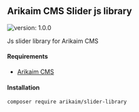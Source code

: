## Arikaim CMS Slider js library
![version: 1.0.0](https://img.shields.io/github/release/arikaim/slider-library.svg)


Js slider library for Arikaim CMS 


#### Requirements 
  * [Arikaim CMS](https://github.com/arikaim/arikaim)
  

#### Installation

```sh
composer require arikaim/slider-library
```
